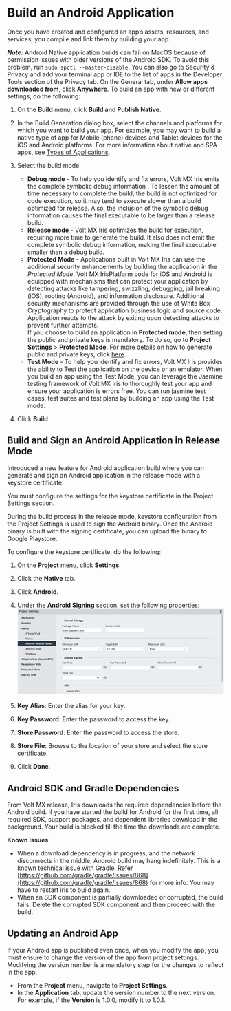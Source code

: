                          


Build an Android Application
============================

Once you have created and configured an app’s assets, resources, and services, you compile and link them by building your app.

**_Note:_** Android Native application builds can fail on MacOS because of permission issues with older versions of the Android SDK. To avoid this problem, run `sudo spctl --master-disable`. You can also go to Security & Privacy and add your terminal app or IDE to the list of apps in the Developer Tools section of the Privacy tab. On the General tab, under **Allow apps downloaded from**, click **Anywhere**. 
To build an app with new or different settings, do the following:

1.  On the **Build** menu, click **Build and Publish Native**.
2.  In the Build Generation dialog box, select the channels and platforms for which you want to build your app. For example, you may want to build a native type of app for Mobile (phone) devices and Tablet devices for the iOS and Android platforms. For more information about native and SPA apps, see [Types of Applications](TypesOfApplications.md).
3.  Select the build mode.

    *   **Debug mode** \- To help you identify and fix errors, Volt MX Iris emits the complete symbolic debug information . To lessen the amount of time necessary to complete the build, the build is not optimized for code execution, so it may tend to execute slower than a build optimized for release. Also, the inclusion of the symbolic debug information causes the final executable to be larger than a release build.
    *   **Release mode** - Volt MX Iris optimizes the build for execution, requiring more time to generate the build. It also does not emit the complete symbolic debug information, making the final executable smaller than a debug build.
    *   **Protected Mode** \- Applications built in Volt MX Iris can use the additional security enhancements by building the application in the _Protected Mode_. Volt MX IrisPlatform code for iOS and Android is equipped with mechanisms that can protect your application by detecting attacks like tampering, swizzling, debugging, jail breaking (iOS), rooting (Android), and information disclosure. Additional security mechanisms are provided through the use of White Box Cryptography to protect application business logic and source code. Application reacts to the attack by exiting upon detecting attacks to prevent further attempts.  
    If you choose to build an application in **Protected mode**, then setting the public and private keys is mandatory. To do so, go to **Project Settings** > **Protected Mode**. For more details on how to generate public and private keys, click [here](ApplicationSecurity.md#rsa-key-pair-generation-encryption-and-usage).
    *   **Test Mode** - To help you identify and fix errors, Volt MX Iris provides the ability to Test the application on the device or an emulator. When you build an app using the Test Mode, you can leverage the Jasmine testing framework of Volt MX Iris to thoroughly test your app and ensure your application is errors free. You can run jasmine test cases, test suites and test plans by building an app using the Test mode.

4.  Click **Build**.

Build and Sign an Android Application in Release Mode
-----------------------------------------------------

Introduced a new feature for Android application build where you can generate and sign an Android application in the release mode with a keystore certificate.

You must configure the settings for the keystore certificate in the Project Settings section.

During the build process in the release mode, keystore configuration from the Project Settings is used to sign the Android binary. Once the Android binary is built with the signing certificate, you can upload the binary to Google Playstore.

To configure the keystore certificate, do the following:

1.  On the **Project** menu, click **Settings**.
2.  Click the **Native** tab.
3.  Click **Android**.
4.  Under the **Android Signing** section, set the following properties:  
    ![](Resources/Images/Android_Build_Release_649x396.png)
5.  **Key Alias**: Enter the alias for your key.  
    
6.  **Key Password**: Enter the password to access the key.
7.  **Store Password**: Enter the password to access the store.
8.  **Store File**: Browse to the location of your store and select the store certificate.
9.  Click **Done**.
    

Android SDK and Gradle Dependencies
-----------------------------------

From Volt MX release, Iris downloads the required dependencies before the Android build. If you have started the build for Android for the first time, all required SDK, support packages, and dependent libraries download in the background. Your build is blocked till the time the downloads are complete.

**Known Issues**:

*   When a download dependency is in progress, and the network disconnects in the middle, Android build may hang indefinitely. This is a known technical issue with Gradle. Refer [https://github.com/gradle/gradle/issues/868](https://github.com/gradle/gradle/issues/868) for more info. You may have to restart iris to build again.
*   When an SDK component is partially downloaded or corrupted, the build fails. Delete the corrupted SDK component and then proceed with the build.

Updating an Android App
-----------------------

If your Android app is published even once, when you modify the app, you must ensure to change the version of the app from project settings. Modifying the version number is a mandatory step for the changes to reflect in the app.

*   From the **Project** menu, navigate to **Project Settings**.
*   In the **Application** tab, update the version number to the next version. For example, if the **Version** is 1.0.0, modify it to 1.0.1.
